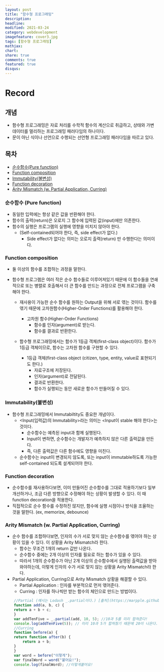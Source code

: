 ```yaml
---
layout: post
title: "함수형 프로그래밍"
description: 
headline: 
modified: 2021-03-24
category: webdevelopment
imagefeature: cover3.jpg
tags: [함수형 프로그래밍]
mathjax: 
chart: 
share: true
comments: true
featured: true
disqus:
---
```


# Record
## 개념
- 함수형 프로그래밍은 자료 처리를 수학적 함수의 계산으로 취급하고,
상태와 가변 데이터를 멀리하는 프로그래밍 패러다임의 하나이다.
- 문이 아닌 식이나 선언으로 수행되는 선언형 프로그래밍 패러다임을 따르고 있다.

## 목차
- [순수함수(Pure function)](#Pure-function)
- [Function composition](#Function-composition)
- [Immutability(불변성)](#Immutability)
- [Function decoration](#Function-decoration)
- [Arity Mismatch (w. Partial Application, Curring)](#Arity-Mismatch)

### 순수함수 (Pure function)
* 동일한 입력에는 항상 같은 값을 반환해야 한다.
* 함수의 출력(return)은 오로지 그 함수에 입력된 값(input)에만 의존한다.
* 함수의 실행은 프로그램의 실행에 영향을 미치지 않아야 한다.
    - (Self-contained되어야 한다, 즉, side effect가 없다.)
        * Side effect가 없다는 의미는 오로지 출력(return) 만 수행한다는 의미이다.


### Function composition
* 둘 이상의 함수를 조합하는 과정을 말한다.
* 함수형 프로그램은 여러 작은 순수 함수들로 이루어져있기 때문에 이 함수들을 연쇄적으로 또는 병렬로 호출해서 더 큰 함수를 만드는 과정으로 전체 프로그램을 구축해야 한다.

    - 재사용이 가능한 순수 함수를 원하는 Output을 위해 서로 엮는 것이다. 함수를 엮기 때문에 고차원함수(Higher-Order Functions)를 활용해야 한다.
        - 고차원 함수(Higher-Order Functions)
            * 함수를 인자(argument)로 받는다.
            * 함수를 결과로 반환한다.

    - 함수형 프로그래밍에서는 함수가 1등급 객체(first-class object)이다. 함수가 1등급 객체이므로, 함수는 고차원 함수를 구현할 수 있다.
        - 1등급 객체(first-class object (citizen, type, entity, value로 표현되기도 한다.)
            * 자료구조에 저장된다.
            * 인자(argument)로 전달된다.
            * 결과로 반환한다.
            * 함수가 실행되는 동안 새로운 함수가 만들어질 수 있다.


### Immutability(불변성)
* 함수형 프로그래밍에서 Immutabiltity도 중요한 개념이다.
    - <Input(입력값)의 Immutability>라는 의미는 <Input이 stable 해야 한다>는 것이다.
        - 순수함수는 예측된 input과 함께 실행된다.
        - Input이 변하면, 순수함수는 개발자가 예측하지 않은 다른 출력값을 만든다.
        - 즉, 다른 출력값은 다른 함수에도 영향을 미친다.
    - 순수함수는 input이 변경되지 않도록, 또는 input이 immutable하도록 가능한 self-contained 되도록 설계되어야 한다.


### Function decoration
* 순수함수를 재사용하다보면, 이미 만들어진 순수함수를 그대로 적용하기보다
일부 개선하거나, 조금 다른 방향으로 수정해야 하는 상황이 발생할 수 있다.
이 때 function decoration을 적용한다.
* 직접적으로 순수 함수를 수정하진 않지만, 함수에 실행 시점이나 방식을 조율하는 것을 말한다.
(ex, memorize, debounce)

### Arity Mismatch (w. Partial Application, Curring)
* 순수 함수를 조합하다보면, 인자의 수가 서로 맞지 않는 순수함수를 엮어야 하는 상황이 있을 수 있다. 이 상황을 Arity Mismatch라 한다.
    - 함수는 무조건 1개의 return 값만 나온다.
    - 순수함수 중에는 2개 이상의 인자를 필요로 하는 함수가 있을 수 있다.
    - 따라서 1개의 순수함수가 아닌 2개 이상의 순수함수에서 실행된 출력값을 받아와야하는데, 이렇게 인자의 수가 서로 맞지 않는 상황을 Arity Mismatch라 한다.
* Partial Application, Curring으로 Arity Mismatch 상황을 해결할 수 있다.
    - Partial Application : 인자를 부분적으로 먼저 엮어준다.
    - Curring : 인자를 하나씩만 받는 함수의 체인으로 만드는 방법이다.

```JavaScript
    //Partial (예시는 Lodash _.partial이다.) [출처](https://marpple.github.io/partial.js/)
    function add(a, b, c) {
    return a + b + c;
    }
    var addTenFive = _.partial(add, 10, 5); //10과 5를 미리 합쳐준다!
    console.log(addTenFive(5)); // 미리 10과 5가 합쳐줬기 때문에 20이 나온다.
    //Curring
    function before(a) {
    return function after(b) {
        return a + b;
    }
    }
    var word = before("이렇게");
    var finalWord = word("붙어요!");
    console.log(finalWord); //이렇게붙어요!
```